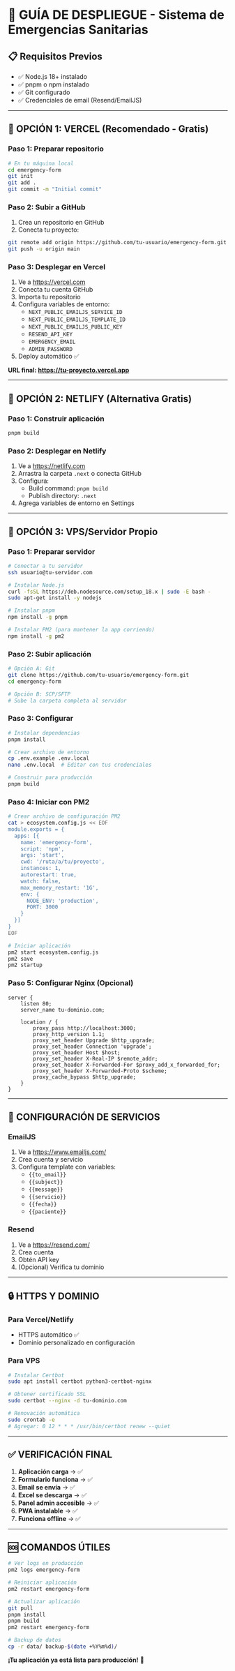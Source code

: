 # 🚀 GUÍA DE DESPLIEGUE - Sistema de Emergencias Sanitarias

## 📋 Requisitos Previos

- ✅ Node.js 18+ instalado
- ✅ pnpm o npm instalado
- ✅ Git configurado
- ✅ Credenciales de email (Resend/EmailJS)

---

## 🥇 OPCIÓN 1: VERCEL (Recomendado - Gratis)

### Paso 1: Preparar repositorio
```bash
# En tu máquina local
cd emergency-form
git init
git add .
git commit -m "Initial commit"
```

### Paso 2: Subir a GitHub
1. Crea un repositorio en GitHub
2. Conecta tu proyecto:
```bash
git remote add origin https://github.com/tu-usuario/emergency-form.git
git push -u origin main
```

### Paso 3: Desplegar en Vercel
1. Ve a https://vercel.com
2. Conecta tu cuenta GitHub
3. Importa tu repositorio
4. Configura variables de entorno:
   - `NEXT_PUBLIC_EMAILJS_SERVICE_ID`
   - `NEXT_PUBLIC_EMAILJS_TEMPLATE_ID`  
   - `NEXT_PUBLIC_EMAILJS_PUBLIC_KEY`
   - `RESEND_API_KEY`
   - `EMERGENCY_EMAIL`
   - `ADMIN_PASSWORD`
5. Deploy automático ✅

**URL final: https://tu-proyecto.vercel.app**

---

## 🥈 OPCIÓN 2: NETLIFY (Alternativa Gratis)

### Paso 1: Construir aplicación
```bash
pnpm build
```

### Paso 2: Desplegar en Netlify
1. Ve a https://netlify.com
2. Arrastra la carpeta `.next` o conecta GitHub
3. Configura:
   - Build command: `pnpm build`
   - Publish directory: `.next`
4. Agrega variables de entorno en Settings

---

## 🥉 OPCIÓN 3: VPS/Servidor Propio

### Paso 1: Preparar servidor
```bash
# Conectar a tu servidor
ssh usuario@tu-servidor.com

# Instalar Node.js
curl -fsSL https://deb.nodesource.com/setup_18.x | sudo -E bash -
sudo apt-get install -y nodejs

# Instalar pnpm
npm install -g pnpm

# Instalar PM2 (para mantener la app corriendo)
npm install -g pm2
```

### Paso 2: Subir aplicación
```bash
# Opción A: Git
git clone https://github.com/tu-usuario/emergency-form.git
cd emergency-form

# Opción B: SCP/SFTP
# Sube la carpeta completa al servidor
```

### Paso 3: Configurar
```bash
# Instalar dependencias
pnpm install

# Crear archivo de entorno
cp .env.example .env.local
nano .env.local  # Editar con tus credenciales

# Construir para producción
pnpm build
```

### Paso 4: Iniciar con PM2
```bash
# Crear archivo de configuración PM2
cat > ecosystem.config.js << EOF
module.exports = {
  apps: [{
    name: 'emergency-form',
    script: 'npm',
    args: 'start',
    cwd: '/ruta/a/tu/proyecto',
    instances: 1,
    autorestart: true,
    watch: false,
    max_memory_restart: '1G',
    env: {
      NODE_ENV: 'production',
      PORT: 3000
    }
  }]
}
EOF

# Iniciar aplicación
pm2 start ecosystem.config.js
pm2 save
pm2 startup
```

### Paso 5: Configurar Nginx (Opcional)
```nginx
server {
    listen 80;
    server_name tu-dominio.com;

    location / {
        proxy_pass http://localhost:3000;
        proxy_http_version 1.1;
        proxy_set_header Upgrade $http_upgrade;
        proxy_set_header Connection 'upgrade';
        proxy_set_header Host $host;
        proxy_set_header X-Real-IP $remote_addr;
        proxy_set_header X-Forwarded-For $proxy_add_x_forwarded_for;
        proxy_set_header X-Forwarded-Proto $scheme;
        proxy_cache_bypass $http_upgrade;
    }
}
```

---

## 🔧 CONFIGURACIÓN DE SERVICIOS

### EmailJS
1. Ve a https://www.emailjs.com/
2. Crea cuenta y servicio
3. Configura template con variables:
   - `{{to_email}}`
   - `{{subject}}`
   - `{{message}}`
   - `{{servicio}}`
   - `{{fecha}}`
   - `{{paciente}}`

### Resend
1. Ve a https://resend.com/
2. Crea cuenta
3. Obtén API key
4. (Opcional) Verifica tu dominio

---

## 🔒 HTTPS Y DOMINIO

### Para Vercel/Netlify
- HTTPS automático ✅
- Dominio personalizado en configuración

### Para VPS
```bash
# Instalar Certbot
sudo apt install certbot python3-certbot-nginx

# Obtener certificado SSL
sudo certbot --nginx -d tu-dominio.com

# Renovación automática
sudo crontab -e
# Agregar: 0 12 * * * /usr/bin/certbot renew --quiet
```

---

## ✅ VERIFICACIÓN FINAL

1. **Aplicación carga** → ✅
2. **Formulario funciona** → ✅  
3. **Email se envía** → ✅
4. **Excel se descarga** → ✅
5. **Panel admin accesible** → ✅
6. **PWA instalable** → ✅
7. **Funciona offline** → ✅

---

## 🆘 COMANDOS ÚTILES

```bash
# Ver logs en producción
pm2 logs emergency-form

# Reiniciar aplicación
pm2 restart emergency-form

# Actualizar aplicación
git pull
pnpm install
pnpm build
pm2 restart emergency-form

# Backup de datos
cp -r data/ backup-$(date +%Y%m%d)/
```

**¡Tu aplicación ya está lista para producción!** 🎉
